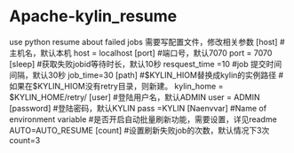 # Apache-kylin_resume
use python resume about failed jobs
需要写配置文件，修改相关参数
[host]
#主机名，默认本机
host = localhost
[port]
#端口号，默认7070
port = 7070
[sleep]
#获取失败jobid等待时长，默认10秒
resquest_time =10
#job 提交时间间隔，默认30秒
job_time=30
[path]
#$KYLIN_HIOM替换成kylin的实例路径
#如果在$KYLIN_HIOM没有retry目录，则新建。
kylin_home = $KYLIN_HOME/retry/
[user]
#登陆用户名，默认ADMIN
user = ADMIN
[password]
#登陆密码，默认KYLIN
pass =KYLIN
[Naenvvar]
#Name of environment variable
#是否开启自动批量刷新功能，需要设置，详见readme
AUTO=AUTO_RESUME
[count]
#设置刷新失败job的次数，默认情况下3次
count=3
